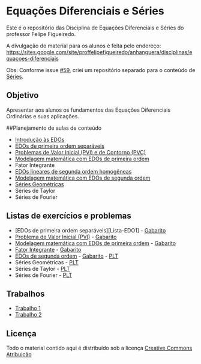 # Equações Diferenciais e Séries

Este é o repositório das Disciplina de Equações Diferenciais e Séries do professor Felipe Figueiredo.

A divulgação do material para os alunos é feita pelo endereço: https://sites.google.com/site/proffelipefigueiredo/anhanguera/disciplinas/equacoes-diferenciais

Obs: Conforme issue [#59][], criei um repositório separado para o conteúdo de [Séries][].

[#59]: https://github.com/philsf/EDO/issues/59
[Séries]: https://github.com/philsf/Series

## Objetivo

Apresentar aos alunos os fundamentos das Equações Diferenciais Ordinárias e suas aplicações.

##Planejamento de aulas de conteúdo

* [Introdução às EDOs][]
* [EDOs de primeira ordem separáveis][]
* [Problemas de Valor Inicial (PVI) e de Contorno (PVC)][]
* [Modelagem matemática com EDOs de primeira ordem][]
* Fator Integrante
* [EDOs lineares de segunda ordem homogêneas][]
* [Modelagem matemática com EDOs de segunda ordem][]
* [Séries Geométricas][]
* Séries de Taylor
* Séries de Fourier

[Introdução às EDOs]: https://github.com/philsf/EDO/raw/master/Notas_de_aula/EDO-Notas_de_aula-intro.pdf
[EDOs de primeira ordem separáveis]: https://github.com/philsf/EDO/raw/master/Notas_de_aula/EDO-Notas_de_aula-1ordem_separaveis.pdf
[Problemas de Valor Inicial (PVI) e de Contorno (PVC)]: https://github.com/philsf/EDO/raw/master/Notas_de_aula/EDO-Notas_de_aula-PVI_PVC.pdf
[Modelagem matemática com EDOs de primeira ordem]: https://github.com/philsf/EDO/raw/master/Notas_de_aula/EDO-Notas_de_aula-modelagem_1ordem.pdf
[EDOs lineares de segunda ordem homogêneas]: https://github.com/philsf/EDO/raw/master/Notas_de_aula/EDO-Notas_de_aula-2ordem_homogeneas.pdf
[Modelagem matemática com EDOs de segunda ordem]: https://github.com/philsf/EDO/raw/master/Notas_de_aula/EDO-Notas_de_aula-modelagem_2ordem.pdf
[Séries Geométricas]: https://github.com/philsf/Series/raw/master/Notas_de_aula/Series-Geometricas.pdf

## Listas de exercícios e problemas

* [EDOs de primeira ordem separáveis][Lista-EDO1] - [Gabarito][Gab-EDO1]
* [Problema de Valor Inicial (PVI)][Lista-PVI] - [Gabarito][Gab-PVI]
* [Modelagem matemática com EDOs de primeira ordem][Lista-modelagem1] - [Gabarito][Gab-modelagem1]
* [Fator Integrante][Lista-FatInt] - [Gabarito][Gab-FatInt]
* [EDOs de segunda ordem][Lista-EDO2] - [Gabarito][Gab-EDO2] - [PLT][PLT-EDO2]
* Séries Geométricas - [PLT][PLT-SG]
* Séries de Taylor - [PLT][PLT-ST]
* Séries de Fourier - [PLT][PLT-SF]

[ListaEDO1]: https://github.com/philsf/EDO/raw/master/Listas/EDO-lista-1ordem_separaveis-exercicios.pdf
[Gab-EDO1]: https://github.com/philsf/EDO/raw/master/Listas/EDO-lista-1ordem_separaveis-gabarito.pdf "Gabarito"
[Lista-PVI]: https://github.com/philsf/EDO/raw/master/Listas/EDO-lista-PVI_Campos-exercicios.pdf
[Gab-PVI]: https://github.com/philsf/EDO/raw/master/Listas/EDO-lista-PVI_Campos-gabarito.pdf
[Lista-modelagem1]: https://github.com/philsf/EDO/raw/master/Listas/EDO-lista-modelagem_1ordem-exercicios.pdf
[Gab-modelagem1]: https://github.com/philsf/EDO/raw/master/Listas/EDO-lista-modelagem_1ordem-gabarito.pdf
[Lista-FatInt]: https://github.com/philsf/EDO/raw/master/Listas/EDO-lista-fator_integrante-exercicios.pdf
[Gab-FatInt]: https://github.com/philsf/EDO/raw/master/Listas/EDO-lista-fator_integrante-gabarito.pdf
[Lista-EDO2]: https://github.com/philsf/EDO/raw/master/Listas/EDO-lista-2ordem-exercicios.pdf
[Gab-EDO2]: https://github.com/philsf/EDO/raw/master/Listas/EDO-lista-2ordem-gabarito.pdf
[PLT-EDO2]: https://docs.google.com/document/d/1-BmiUVAdVN5nerjWv8Py_ce-ctnKoDW8lAwk0wB5lTA/export?format=pdf
[PLT-SG]: https://docs.google.com/document/d/1SzDV6EnP5WM0Ysb1eURae9CrinNkMA0r0BomVyj8CFQ/export?format=pdf
[PLT-ST]: https://docs.google.com/document/d/1XzQs6j4Ad07F6rBgE0AOMT9aIAoSHnYt9xfN3jVWtV4/export?format=pdf
[PLT-SF]: https://docs.google.com/document/d/1j4BB95YHOSrUqWTZldF9OmlnJR9yxL-ms233grEE-KM/export?format=pdf

## Trabalhos

* [Trabalho 1][]
* [Trabalho 2][]

[Trabalho 1]: https://github.com/philsf/EDO/raw/master/Trabalhos/EDO-Trabalho1.pdf
[Trabalho 2]: https://github.com/philsf/EDO/raw/master/Trabalhos/EDO-Trabalho2.pdf

## Licença
Todo o material contido aqui é distribuído sob a licença [Creative Commons Atribuição][]

[Creative Commons Atribuição]: http://creativecommons.org/licenses/by/4.0/deed.pt_BR


